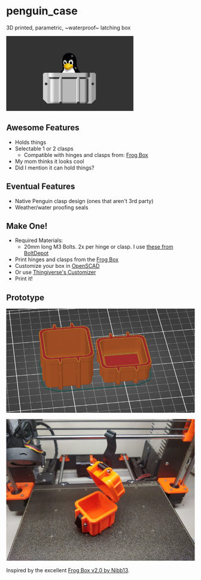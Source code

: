 # penguin_case
3D printed, parametric, ~waterproof~ latching box

<img src="https://raw.githubusercontent.com/ctag/penguin_case/main/images/penguin_case_logo.png" height="200px" />

## Awesome Features

* Holds things
* Selectable 1 or 2 clasps
  * Compatible with hinges and clasps from: [Frog Box](https://www.thingiverse.com/thing:4094861)
* My mom thinks it looks cool
* Did I mention it can hold things?

## Eventual Features

* Native Penguin clasp design (ones that aren't 3rd party)
* Weather/water proofing seals

## Make One!

* Required Materials:
  * 20mm long M3 Bolts. 2x per hinge or clasp. I use [these from BoltDepot](https://www.boltdepot.com/Product-Details.aspx?product=6383)
* Print hinges and clasps from the [Frog Box](https://www.thingiverse.com/thing:4094861)
* Customize your box in [OpenSCAD](https://openscad.org/)
* Or use [Thingiverse's Customizer](https://www.thingiverse.com/thing:4852352)
* Print it!

## Prototype

![Slicer Screenshot](images/2021-05-04_22-20.png)

![Finished box](images/IMG_20210504_215351.jpg)

Inspired by the excellent [Frog Box v2.0 by Nibb13](https://www.thingiverse.com/thing:4094861).
